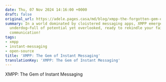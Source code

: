 ```yaml
---
date: Thu, 07 Nov 2024 14:16:00 +0000
draft: false
original_url: https://adele.pages.casa/md/blog/xmpp-the-forgotten-gem-of-instant-messaging.md
summary: In a world dominated by cloistered messaging apps, XMPP emerges as the quirky
  underdog—full of potential yet overlooked, ready to rekindle your faith in open
  communication!
tags:
- xmpp
- instant-messaging
- open-source
title: 'XMPP: The Gem of Instant Messaging'
translationKey: 'XMPP: The Gem of Instant Messaging'
---
```


XMPP: The Gem of Instant Messaging